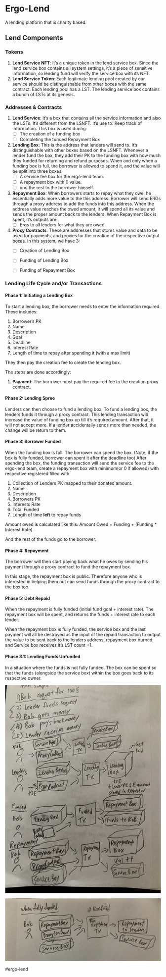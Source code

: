 # Ergo-Lend
A lending platform that is charity based.

## Lend Components
### Tokens 
1. **Lend Service NFT**: It’s a unique token in the lend service box. Since the lend service box contains all system settings, it’s a piece of sensitive information, so lending fund will verify the service box with its NFT.
2. **Lend Service Token**: Each legitimate lending pool created by our service should be distinguishable from other boxes with the same contract. Each lending pool has a LST. The lending service box contains a bunch of LSTs at its genesis.

### Addresses & Contracts
1. **Lend Service**: It’s a box that contains all the service information and also the LSTs. It’s different from the LSNFT. 
It’s use to:
Keep track of information. This box is used during:
	- [ ] The creation of a funding box
	- [ ] Completing the funded Repayment Box
2. **Lending Box**: This is the address that lenders will send to. It’s distinguishable with other boxes based on the LSNFT. 
Whenever a lender fund the box, they add their PK to the funding box with how much they funded for returning and refund purposes.
When and only when a funding box is full, the borrower is allowed to spend it, and the value will be split into three boxes. 
	- [ ] A service fee box for the ergo-lend team.
	- [ ] A repayment box with 0 value.
	- [ ]  and the rest to the borrower himself.
3. **Repayment Box**:  When borrowers starts to repay what they owe, he essentially adds more value to the this address. 
Borrower will send ERGs through a proxy address to add the funds into this address.
When the address value reaches the owed amount, it will spend all its value and sends the proper amount back to the lenders.
When Repayment Box is spent, it’s outputs are:
	- [ ] Ergs to all lenders for what they are owed
4. **Proxy Contracts**: These are addresses that stores value and data to be used for payments, and proxies for the creation of the respective output boxes. 
In this system, we have 3:
	- [ ] Creation of Lending Box
	- [ ] Funding of Lending Box
	- [ ] Funding of Repayment Box


### Lending Life Cycle and/or Transactions
#### Phase 1: Initiating a Lending Box
To start a lending box, the borrower needs to enter the information required. These includes:
1. Borrower’s PK
2. Name
3. Description
4. Goal
5. Deadline
6. Interest Rate
7. Length of time to repay after spending it (with a max limit)

They then pay the creation fee to create the lending box. 

The steps are done accordingly:
1. **Payment**: The borrower must pay the required fee to the creation proxy contract.

#### Phase 2: Lending Spree
Lenders can then choose to fund a lending box. To fund a lending box, the lenders funds it through a proxy contract. This lending transaction will increase the value of funding box up till it’s required amount. After that, it will not accept more.
If a lender accidentally sends more than needed, the change will be return to them. 

#### Phase 3: Borrower Funded
When the funding box is full. The borrower can spend the box. (Note, if the box is fully funded, borrower can spent it after the deadline too)
After spending the box, the funding transaction will send the service fee to the ergo-lend team, create a repayment box with minimum(or 0 if allowed) with respective registered filled with:
1. Collection of Lenders PK mapped to their donated amount.
2. Name
3. Description
4. Borrowers PK
5. Interests Rate
6. Total Funded
7. Length of time **left** to repay funds

Amount owed is calculated like this:
Amount Owed = Funding + (Funding * Interest Rate)

And the rest of the funds go to the borrower.

#### Phase 4: Repayment
The borrower will then start paying back what he owes by sending his payment through a proxy contract to fund the repayment box. 

In this stage, the repayment box is public. Therefore anyone who is interested in helping them out can send funds through the proxy contract to the box too. 

#### Phase 5: Debt Repaid
When the repayment is fully funded (initial fund goal + interest rate). The repayment box will be spent, and returns the funds + interest rate to each lender. 

When the repayment box is fully funded, the service box and the last payment will all be destroyed as the input of the repaid transaction to output the value to be sent back to the lenders address, repayment box burned, and Service box receives it’s LST count +1.

#### Phase 3.1: Lending Funds Unfunded
In a situation where the funds is not fully funded. The box can be spent so that the funds (alongside the service box) within the box goes back to its respective owner.

<p align="center">
<img src="images/lendingTransact.jpg">
</p>
<p align="center">
<img src="images/fullyFunded.jpg">
</p>

#ergo-lend

